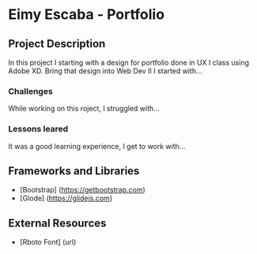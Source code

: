 # Eimy Escaba - Portfolio

## Project Description
In this project I starting with a design for portfolio done in UX I class using Adobe XD. Bring that design into Web Dev II I started with...

### Challenges
While working on this roject, I struggled with...

### Lessons leared

It was a good learning experience, I get to work with...

## Frameworks and Libraries
- [Bootstrap] (https://getbootstrap.com)
- [Glode] (https://glidejs.com)

## External Resources
- [Rboto Font] (url)
